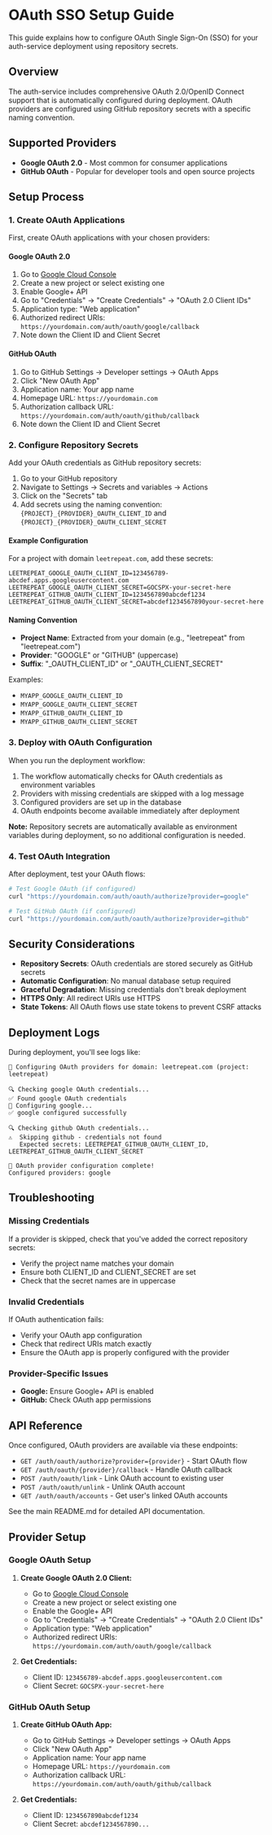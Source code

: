 # OAuth SSO Setup Guide

This guide explains how to configure OAuth Single Sign-On (SSO) for your auth-service deployment using repository secrets.

## Overview

The auth-service includes comprehensive OAuth 2.0/OpenID Connect support that is automatically configured during deployment. OAuth providers are configured using GitHub repository secrets with a specific naming convention.

## Supported Providers

- **Google OAuth 2.0** - Most common for consumer applications
- **GitHub OAuth** - Popular for developer tools and open source projects

## Setup Process

### 1. Create OAuth Applications

First, create OAuth applications with your chosen providers:

#### Google OAuth 2.0
1. Go to [Google Cloud Console](https://console.cloud.google.com/)
2. Create a new project or select existing one
3. Enable Google+ API
4. Go to "Credentials" → "Create Credentials" → "OAuth 2.0 Client IDs"
5. Application type: "Web application"
6. Authorized redirect URIs: `https://yourdomain.com/auth/oauth/google/callback`
7. Note down the Client ID and Client Secret

#### GitHub OAuth
1. Go to GitHub Settings → Developer settings → OAuth Apps
2. Click "New OAuth App"
3. Application name: Your app name
4. Homepage URL: `https://yourdomain.com`
5. Authorization callback URL: `https://yourdomain.com/auth/oauth/github/callback`
6. Note down the Client ID and Client Secret

### 2. Configure Repository Secrets

Add your OAuth credentials as GitHub repository secrets:

1. Go to your GitHub repository
2. Navigate to Settings → Secrets and variables → Actions
3. Click on the "Secrets" tab
4. Add secrets using the naming convention: `{PROJECT}_{PROVIDER}_OAUTH_CLIENT_ID` and `{PROJECT}_{PROVIDER}_OAUTH_CLIENT_SECRET`

#### Example Configuration

For a project with domain `leetrepeat.com`, add these secrets:

```
LEETREPEAT_GOOGLE_OAUTH_CLIENT_ID=123456789-abcdef.apps.googleusercontent.com
LEETREPEAT_GOOGLE_OAUTH_CLIENT_SECRET=GOCSPX-your-secret-here
LEETREPEAT_GITHUB_OAUTH_CLIENT_ID=1234567890abcdef1234
LEETREPEAT_GITHUB_OAUTH_CLIENT_SECRET=abcdef1234567890your-secret-here
```

#### Naming Convention

- **Project Name**: Extracted from your domain (e.g., "leetrepeat" from "leetrepeat.com")
- **Provider**: "GOOGLE" or "GITHUB" (uppercase)
- **Suffix**: "_OAUTH_CLIENT_ID" or "_OAUTH_CLIENT_SECRET"

Examples:
- `MYAPP_GOOGLE_OAUTH_CLIENT_ID`
- `MYAPP_GOOGLE_OAUTH_CLIENT_SECRET`
- `MYAPP_GITHUB_OAUTH_CLIENT_ID`
- `MYAPP_GITHUB_OAUTH_CLIENT_SECRET`

### 3. Deploy with OAuth Configuration

When you run the deployment workflow:

1. The workflow automatically checks for OAuth credentials as environment variables
2. Providers with missing credentials are skipped with a log message
3. Configured providers are set up in the database
4. OAuth endpoints become available immediately after deployment

**Note:** Repository secrets are automatically available as environment variables during deployment, so no additional configuration is needed.

### 4. Test OAuth Integration

After deployment, test your OAuth flows:

```bash
# Test Google OAuth (if configured)
curl "https://yourdomain.com/auth/oauth/authorize?provider=google"

# Test GitHub OAuth (if configured)
curl "https://yourdomain.com/auth/oauth/authorize?provider=github"
```

## Security Considerations

- **Repository Secrets**: OAuth credentials are stored securely as GitHub secrets
- **Automatic Configuration**: No manual database setup required
- **Graceful Degradation**: Missing credentials don't break deployment
- **HTTPS Only**: All redirect URIs use HTTPS
- **State Tokens**: All OAuth flows use state tokens to prevent CSRF attacks

## Deployment Logs

During deployment, you'll see logs like:

```
🔗 Configuring OAuth providers for domain: leetrepeat.com (project: leetrepeat)

🔍 Checking google OAuth credentials...
✅ Found google OAuth credentials
🔧 Configuring google...
✅ google configured successfully

🔍 Checking github OAuth credentials...
⚠️  Skipping github - credentials not found
   Expected secrets: LEETREPEAT_GITHUB_OAUTH_CLIENT_ID, LEETREPEAT_GITHUB_OAUTH_CLIENT_SECRET

🎉 OAuth provider configuration complete!
Configured providers: google
```

## Troubleshooting

### Missing Credentials
If a provider is skipped, check that you've added the correct repository secrets:
- Verify the project name matches your domain
- Ensure both CLIENT_ID and CLIENT_SECRET are set
- Check that the secret names are in uppercase

### Invalid Credentials
If OAuth authentication fails:
- Verify your OAuth app configuration
- Check that redirect URIs match exactly
- Ensure the OAuth app is properly configured with the provider

### Provider-Specific Issues
- **Google:** Ensure Google+ API is enabled
- **GitHub:** Check OAuth app permissions

## API Reference

Once configured, OAuth providers are available via these endpoints:

- `GET /auth/oauth/authorize?provider={provider}` - Start OAuth flow
- `GET /auth/oauth/{provider}/callback` - Handle OAuth callback
- `POST /auth/oauth/link` - Link OAuth account to existing user
- `POST /auth/oauth/unlink` - Unlink OAuth account
- `GET /auth/oauth/accounts` - Get user's linked OAuth accounts

See the main README.md for detailed API documentation. 

## Provider Setup

### Google OAuth Setup

1. **Create Google OAuth 2.0 Client:**
   - Go to [Google Cloud Console](https://console.cloud.google.com/)
   - Create a new project or select existing one
   - Enable the Google+ API
   - Go to "Credentials" → "Create Credentials" → "OAuth 2.0 Client IDs"
   - Application type: "Web application"
   - Authorized redirect URIs: `https://yourdomain.com/auth/oauth/google/callback`

2. **Get Credentials:**
   - Client ID: `123456789-abcdef.apps.googleusercontent.com`
   - Client Secret: `GOCSPX-your-secret-here`

### GitHub OAuth Setup

1. **Create GitHub OAuth App:**
   - Go to GitHub Settings → Developer settings → OAuth Apps
   - Click "New OAuth App"
   - Application name: Your app name
   - Homepage URL: `https://yourdomain.com`
   - Authorization callback URL: `https://yourdomain.com/auth/oauth/github/callback`

2. **Get Credentials:**
   - Client ID: `1234567890abcdef1234`
   - Client Secret: `abcdef1234567890...` 